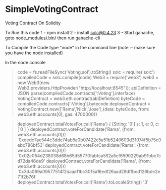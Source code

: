 # SimpleVotingContract
Voting Contract On Solidity

To Run this code 
1 - npm install 
2 - install solc@0.4.23
3 - Start ganache, goto node_modules/.bin/ then run ganache-cli

To Compile the Code 
type "node" in the command line (note :- make sure you have the node installed)


In the node console
> code = fs.readFileSync('Voting.sol').toString()
> solc = require('solc')
> compiledCode = solc.compile(code)
> Web3 = require('web3')
> web3 = new Web3(new Web3.providers.HttpProvider("http://localhost:8545"));
> abiDefinition = JSON.parse(compiledCode.contracts[':Voting'].interface)
> VotingContract = web3.eth.contract(abiDefinition)
> byteCode = compiledCode.contracts[':Voting'].bytecode
> deployedContract = VotingContract.new(['Rama','Nick','Jose'],{data: byteCode, from: web3.eth.accounts[0], gas: 4700000})


> deployedContract.totalVotesFor.call('Rama')
{ [String: '0'] s: 1, e: 0, c: [ 0 ] }
> deployedContract.voteForCandidate('Rama', {from: web3.eth.accounts[0]})
'0xdedc7ae544c3dde74ab5a0b07422c5a51b5240603d31074f5b75c0ebc786bf53'
> deployedContract.voteForCandidate('Rama', {from: web3.eth.accounts[0]})
'0x02c054d238038d68b65d55770fabfca592a5cf6590229ab91bbe7cd72da46de9'
> deployedContract.voteForCandidate('Rama', {from: web3.eth.accounts[0]})
'0x3da069a09577514f2baaa11bc3015a16edf26aad28dffbcd126bde2e71f2b76f'
> deployedContract.totalVotesFor.call('Rama').toLocaleString()
'3'


